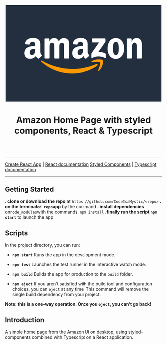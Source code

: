 <div align="center">

<img style="margin-top: 50px;" width=500 src="./logo.png">

<h1>Amazon Home Page with styled components, React & Typescript</h1>

<br>
<br>

</div>

---

[Create React App](https://facebook.github.io/create-react-app/docs/getting-started) | [React documentation](https://reactjs.org/)
[Styled Components](https://styled-components.com/docs/api#typescript) | [Typescript documentation](https://www.typescriptlang.org/docs/)

---

## Getting Started

**. clone or download the repo** at `https://github.com/CodeIsaMystic/<repo>`
**. on the terminal`cd repo`app** by the command
**. install dependencies** on`node_modules`with the command`$ npm install`
**.finally run the script `npm start`** to launch the app

## Scripts

In the project directory, you can run:

- **`npm start`** Runs the app in the development mode.

- **`npm test`** Launches the test runner in the interactive watch mode.
- **`npm build`** Builds the app for production to the `build` folder.

- **`npm eject`** If you aren’t satisfied with the build tool and configuration choices, you can `eject` at any time. This command will remove the single build dependency from your project.

**Note: this is a one-way operation. Once you `eject`, you can’t go back!**

## Introduction

A simple home page from the Amazon Ui on desktop, using styled-components combined with Typescript on a React application.
